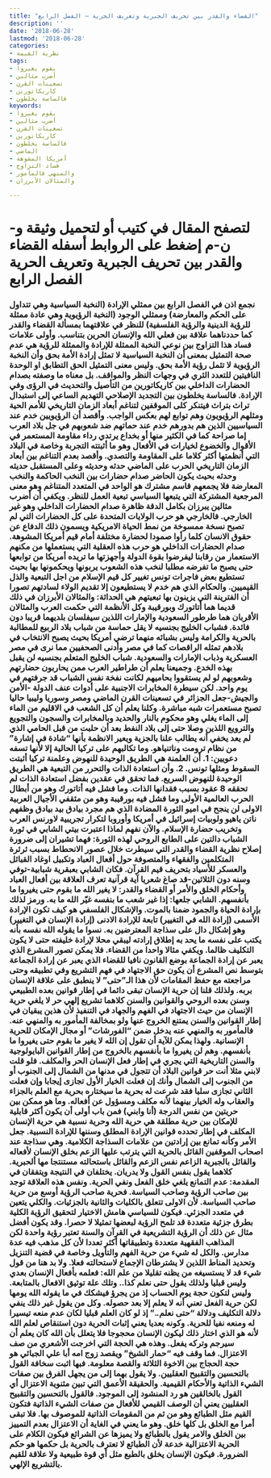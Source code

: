 ```yaml
---
title: "القضاء والقدر بين تحريف الجبرية وتعريف الحرية – الفصل الرابع"
description: ''
date: '2018-06-28'
lastmod: '2018-06-28'
categories:
- نظرية القيمة
tags:
- بقوم يغيروا
- أضرب مثالين
- تسعينات القرن
- كاريكاتورين
- فالساسة يخلطون
keywords:
- بقوم يغيروا
- أضرب مثالين
- تسعينات القرن
- كاريكاتورين
- فالساسة يخلطون
- الماضي
- أمريكا المشوهة
- فساد التزاوج
- والمنهي فالمأمور
- والمثالان الأبرزان

---
```

# **لتصفح المقال في كتيب أو لتحميل وثيقة و-ن-م إضغط على الروابط أسفله** **القضاء والقدر بين تحريف الجبرية وتعريف الحرية الفصل الرابع**

### نجمع اذن في الفصل الرابع بين ممثلي الإرادة (النخبة السياسية وهي تتداول على الحكم والمعارضة) وممثلي الوجود (النخبة الرؤيوية وهي عادة ممثلة للرؤية الدينية والرؤية الفلسفية) للنظر في علاقتهما بمسألة القضاء والقدر كما حددناهما علاقة بين فعلي الله والإنسان الحرين بتناسب. وأولى علامات فساد هذا التزاوج بين نوعي النخبة الممثلة للإرادة والممثلة للرؤية هي عدم صحة التمثيل بمعنى أن النخبة السياسية لا تمثل إرادة الأمة بحق وأن النخبة الرؤيوية لا تثمل رؤية الأمة بحق. وليس معنى التمثيل الحق التطابق او الوحدة النافيتين للتعدد الثري في وجهات النظر والمواقف. بل معناه ما وصفته بصدام الحضارات الداخلي بين كاريكاتورين من التأصيل والتحديث في الرؤى وفي الإرادة. فالساسة يخلطون بين التجديد الإصلاحي التهديم الساعي إلى استبدال تراث بتراث فيتنكر كلى الموقفين لتناغم أبعاد الزمان التاريخي للأمم الحية ومثلهم الرؤيويون وهم توابع لهم بعكس الواجب. وأقصد أن الرؤيويين خدم عند السياسيين الذين هم بدورهم خدم عند حماتهم ضد شعوبهم في جل بلاد العرب إما صراحة كما في الكثير منها أو بخداع يرتدي رداء مقاومة المستعمر في الأقوال والخضوع لخيارات في الأفعال وهو ما أثبتته التجربة وخاصة في البلاد التي أنظمتها أكثر كلاما على المقاومة والتصدي. وأقصد بعدم التناغم بين أبعاد الزمان التاريخي الحرب على الماضي حدثه وحديثه وعلى المستقبل حديثه وحدثه بحيث يكون الحاضر صدام حضارات بين النخب الحاكمة والنخب المعارضة فلا يجمعهم قاسم مشترك هو الواحد في المتعدد المتناغم وهو معنى المرجعية المشتركة التي يتبعها السياسي تبعية العمل للنظر. ويكفي أن أضرب مثالين يبرزان بكامل الدقة ظاهرة صدام الحضارات الداخلي وهو غير الخارجي. فالخارجي هو حرب الولايات المتحدة على كل الحضارات التي لم تصبح نسخة ممسوخة من نمط الحياة الامريكية ويسمون ذلك الدفاع عن حقوق الانسان كلما رأوا صمودا لحضارة مختلفة أمام قيم أمريكا المشوهة. صدام الحضارات الداخلي هو حرب هذه العقلية التي يستعملها من مكنهم الاستعمار من رقابنا ليفرضوا بقوة الدولة وأجهزتها ما تريده أمريكا من توابعها حتى يصبح ما تفرضه مطلبا لنخب هذه الشعوب يربونها ويحكمونها بها بحيث تستطيع بعض فاجرات تونس تغيير كل قيم الإسلام من اجل التبعية والذل القيميين. والحكام الذي هم خدم لا يستطيعون إلا تقديم الولاء لسادتهم تصورا أن الفترينة التي يزينون بها تبعيتهم هي الحداثة: والمثالان الأبرزان في ذلك قديما هما أتاتورك وبورقيبة وكل الأنظمة التي حكمت العرب والمثالان الأقربان هما طرطور السعودية والإمارات اللذين سيفلسان بلديهما قريبا دون فائدة. فشباب الخليج بجنسيه لا يقل حماسة من شباب بلاد الربيع للمطالبة بالحرية والكرامة وليس بشبائه منهما ترضي أمريكا بحيث يصبح الانتخاب في بلادهم تمثله الراقصات كما في مصر وأدنى الصحفيين مما نرى في مصر العسكرية وذباب الإمارات والسعودية. شباب الخليج المتعلم بجنسيه لن يقبل بهذه الخدع. وجميعنا يعلم أن طراطير العرب ممن يحاربون حضارتهم وشعوبهم لو لم يستقووا بحاميهم لكانت نفخة نفس الشباب قد جرفتهم في يوم واحد. لكن سيطرة المخابرات الاجنبية على أدوات عنف الدولة -الأمن والجيش-جعل الجزائر في تسعينات القرن الماضي ومصر وسوريا وليبيا حاليا تصبح مستعمرات شبه مباشرة. وكلنا يعلم أن كل الشعب في الاقليم من الماء إلى الماء يغلي وهو محكوم بالنار والحديد وبالمخابرات والسجون والتجويع والترويع اللذين وصلا حتى إلى بلاد النفط بعد أن حلبت من قبل الحامي الذي لم يعد يخفي أنه يطالب علنا بالجزية ويعير الانظمة بأنها “شادة في إشارة” من نظام ترومت وناتنياهو. وما تكالبهم على تركيا الحالية إلا لأنها تسفه دعويين: 1. أن العلمنة هي الطريق الوحيدة للنهوض وعلمنة تركيا أثبتت السقوط ومثلها تونس. 2. وأن استعادة الذات والتحرر من التبعية هي الطريق الوحيدة للنهوض السريع. فما تحقق في عقدين بفضل استعادة الذات لم تحققه 8 عقود بسبب فقدانها الذات. وما فشل فيه أتاتورك وهو من أبطال الحرب العالمية الأولى وما فشل فيه بورقيبة وهو من مثقفي الأجيال العربية الاولى لن ينجح في اميو الثورة المضادة الذي هم مجرد بيادق بيد بيادق وظفهم ناتن ياهيو ولوبيات إسرائيل في أمريكا وأوروبا لتكرار تجريبية لاورنس العرب وتخريب حضارة الإسلام. والآن نفهم لماذا اعتبرت بيتي الشابي في ثورة الشباب دالتين على الطابع الروحي لهذه الثورة: فهما تشيران إلى ضرورة إصلاح نظرية القضاء والقدر التي سيطرت خلال عصور الانحطاط بسبب ثرثرة المتكلمين والفقهاء والمتصوفة حول أفعال العباد وتكبيل اوغاد القبائل والعسكر للأسياد بتحريف قيم القرآن. فكان الشابي بعبقرية شبابية-توفي وسنه دون الثلاثين-قد صاغ شعريا آية قرآنية تعرف العلاقة بين أفعال العباد وأحكام الخلق والأمر أو القضاء والقدر: لا يغير الله ما بقوم حتى يغيروا ما بأنفسهم. الشابي جلعها: إذا غير شعب ما بنفسه غيّر الله ما به. ورمز لذلك بإرادة الحياة والجمود ضمنا بالموت. والإشكال الفلسفي هو كيف تكون الإرادة الأسمى (إرادة الله في التغيير) تابعة للإرادة الادنى (إرادة الإنسان في التغيير) وهو إشكال دال على سذاجة المعترضين به. نسوا ما يقوله الله نفسه بأنه يكتب على نفسه ما يحد به إطلاق إرادته ليبقي محلا لإرادة خليفته حتى لا يكون التكليف ظالما. ويكفي مثالا واحدا من القضاء. فلا يمكن تصور المشرع الذي يعبر عن إرادة الجماعة بوضع القانون نافيا للقضاء الذي يعبر عن إرادة الجماعة بتوسط نص المشرع أن يكون حق الاجتهاد في فهم التشريع وفي تطبيقه وحتى مراجعته مع حفظ المقامات لأن هذا الـ”حتى” لا ينطبق على علاقة الإنسان بربه. ولذلك قلنا إن حرية الإنسان تبقى دائما في إطار قوانين بعده الطبيعي وسنن بعده الروحي والقوانين والسنن كلاهما تشريع إلهي حر لا يلغي حرية الإنسان من حيث الاجتهاد في الفهم والجهاد في التنفيذ لأن هذين يبقيان في إطار القوانين والسنن يمتنع الخروج عنها ولو بمخالفة المأمور به والمنهي عنه. فالمأمور به والمنهي عنه يدخل ضمن “الفورشات” أو مجال الإمكان للحرية الإنسانية. ولهذا يمكن للآية أن تقول إن الله لا يغير ما بقوم حتى يغيروا ما بأنفسهم. وهم لن يغيروا ما بأنفسهم بالخروج من إطار القوانين البايولوجية والسنن التاريخية التي يجري في إطار فعل الإنسان الحر والمكلف. فلو قلت لابني مثلا أنت حر قوانين البلاد أن تتجول في مدنها من الشمال إلى الجنوب أو من الجنوب إلى الشمال وأنك إن فعلت الخيار الأول تجازى إيجابا وإن فعلت الثاني تجازى سلبا فقد شرعت له بحرية ما سيختاره بحرية مع العلم بالجزاء والعقاب وله الخيار بينهما لأنه مكلف ومسؤول عن أفعاله. وما هو ممكن بين حريتين من نفس الدرجة (أنا وابني) فمن باب أولى أن يكون أكثر قابلية للإمكان بين حرية مطلقة هي حرية الله وحرية نسبية هي حرية الإنسان المكلف في إطار تحدده قوانين الإرادة المطلق وسننها للإرادة النسبية. جعل الأمر وكأنه تمانع بين إرادتين من علامات السذاجة الكلامية. وهي سذاجة عند اصحاب الموقفين القائل بالحرية التي يترتب عليها الزعم بخلق الإنسان لأفعاله والقائل بالجبرية الزاعم نفس الزعم والقائل باستحالته مستنتجا مها ألحبرية. كلاهما يقول بنفس القول ولا يدريان. يختلفان في النتيجة ويتفقان في المقدمة: عدم التمانع يلغي خلق الفعل ونفي الحرية. ونفس هذه العلاقة توجد بين صاحب الرؤية وصاحب السياسة. فحرية صاحب الرؤية أوسع من حرية صاحب السياسة. لأن الاولى تتعلق بالكليات والثانية بالجزئيات. والكلي يتعين في متعدد الجزئي. فيكون للسياسي هامش الاختيار لتحقيق الرؤية الكلية بطرق جزئية متعددة قد تلمح الرؤية لبعضها تمثيلا لا حصرا. وقد يكون أفضل مثال عن ذلك أن الرؤية التشريعية في القرآن والسنة تعتبر رؤية واحدة لكن المذاهب الفقهية متعددة وتطبيقاتها أكثر تعددا لأن كل مذهب فيه عدة مدارس. والكل له شيء من حرية الفهم والتأويل وخاصة في قضية التنزيل وتحديد المناط اللذين لا يشترطان الإجماع لاستحالته فعلا. ولا بد هنا من قول شيء قد لا يستسيغه من يظنه تقليلا من علم الله: فعلمه بأفعال الإنسان بعدي وليس قبليا ولذلك يقول حتى نعلم كذا.. وتلك علة توثيق الافعال بالمتابعة. وليس لتكون حجة يوم الحساب إذ من يجرؤ فيشكك في ما يقوله الله يومها لكن حرية الفعل تعني أنه لا يعلم إلا بعد حصوله. وكل من يقول غير ذلك ينفي دلالة التكليف ودلالة “حتى نعلم..” إذ لو كان العلم قبليا لكان عدم منعه تيسيرا له ومنعه نفيا للحرية. وكونه بعديا يعني إثبات الحرية دون استنقاص لعلم الله لأنه هو الذي اختار ذلك ليكون الإنسان محجوجا فلا يتعلل بأن الله كان يعلم أن سيرجم وتركه يفعل. وهذه هي الحجة التي اخرجت الأشعري من صف الاعتزال. فما وقف فيه “حمار الشيخ” ويقصد زوج امه أبا علي الجبائي هو حجة الحجاج بين الاخوة الثلاثة والقصة معلومة. فبها اثبت سخافة القول بالتحسين والتقبيح العقليين. ولا يقول بهما إلى من يجهل الفرق بين صفات الشيء الذاتية والأحكام القيمية. والحقيقة الأعمق التي تبين مثنوية الاعتزال أي القول بالخالقين هو رد المنشود إلى الموجود. فالقول بالتحسين والتقبيح العقليين يعني أن الوصف القيمي للأفعال من صفات الشيء الذاتية فتكون القيم مثل الطبائع وهو من ثم من المقومات الذاتية للموصوف بها. فلا تبقى أمرا مع الخلق بل كلها خلق. وهو ما يعني في الغاية أن الاعتزال بعدم التمييز بين الخلق والامر يقول بالطبائع ولا يميزها عن الشرائع فيكون الكلام على الحرية الاعتزالية خدعة لأن الطبائع لا تعترف بالحرية بل حكمها هو حكم الضرورة. فيكون الإنسان يخلق بالطبع مثل أي قوة طبيعية ولا علاقة للقيم بالتشريع الإلهي.

###